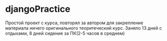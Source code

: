 # djangoPractice

Простой проект с курса, повторял за автором для закрепление материала ничего оригинального теоритеческий курс.
Заняло 13 дней с отдыхами, 8 дней сидение за ПК(2-5 часов в среднем)
